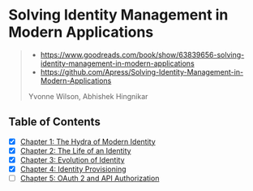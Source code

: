 # Solving Identity Management in Modern Applications

> - <https://www.goodreads.com/book/show/63839656-solving-identity-management-in-modern-applications>
> - <https://github.com/Apress/Solving-Identity-Management-in-Modern-Applications>
>
> Yvonne Wilson, Abhishek Hingnikar

## Table of Contents

- [x] [Chapter 1: The Hydra of Modern Identity](./01_the_hydra_of_modern_identity.md)
- [x] [Chapter 2: The Life of an Identity](./02_the_life_of_an_identity.md)
- [x] [Chapter 3: Evolution of Identity](./03_evolution_of_identity.md)
- [x] [Chapter 4: Identity Provisioning](./04_identity_provisioning.md)
- [ ] [Chapter 5: OAuth 2 and API Authorization](./05_oauth2_and_api_authorization.md)
